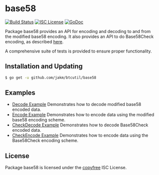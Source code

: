 base58
==========

[![Build Status](http://img.shields.io/travis/jakm/btcutil.svg)](https://travis-ci.org/jakm/btcutil)
[![ISC License](http://img.shields.io/badge/license-ISC-blue.svg)](http://copyfree.org)
[![GoDoc](https://img.shields.io/badge/godoc-reference-blue.svg)](http://godoc.org/github.com/jakm/btcutil/base58)

Package base58 provides an API for encoding and decoding to and from the
modified base58 encoding.  It also provides an API to do Base58Check encoding,
as described [here](https://en.bitcoin.it/wiki/Base58Check_encoding).

A comprehensive suite of tests is provided to ensure proper functionality.

## Installation and Updating

```bash
$ go get -u github.com/jakm/btcutil/base58
```

## Examples

* [Decode Example](http://godoc.org/github.com/btcsuite/btcutil/base58#example-Decode)
  Demonstrates how to decode modified base58 encoded data.
* [Encode Example](http://godoc.org/github.com/btcsuite/btcutil/base58#example-Encode)
  Demonstrates how to encode data using the modified base58 encoding scheme.
* [CheckDecode Example](http://godoc.org/github.com/btcsuite/btcutil/base58#example-CheckDecode)
  Demonstrates how to decode Base58Check encoded data.
* [CheckEncode Example](http://godoc.org/github.com/btcsuite/btcutil/base58#example-CheckEncode)
  Demonstrates how to encode data using the Base58Check encoding scheme.

## License

Package base58 is licensed under the [copyfree](http://copyfree.org) ISC
License.
